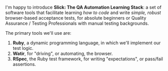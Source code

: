 I'm happy to introduce **Slick: The QA Automation Learning Stack**: a set of software
tools that facilitate learning _how to code_ and write _simple, robust_ browser-based
acceptance tests, for absolute beginners or Quality Assurance / Testing Professionals
with manual testing backgrounds.

The primary tools we'll use are:

1. **Ruby**, a dynamic programming language, in which we'll implement our test logic.
2. **Watir**, for "driving", or automating, the browser.
3. **RSpec**, the Ruby test framework, for writing "expectations", or pass/fail assertions.
